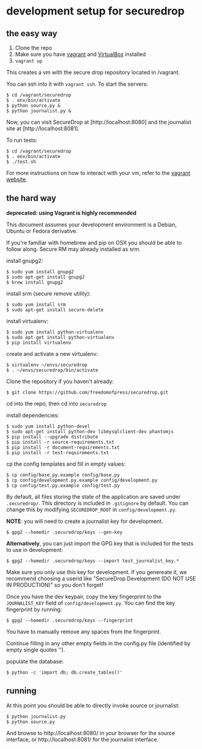 development setup for securedrop
================================

the easy way
------------

1. Clone the repo
2. Make sure you have [vagrant](http://vagrantup.com) and [VirtualBox](http://www.virtualbox.org) installed
3. `vagrant up`

This creates a vm with the secure drop repository located in /vagrant.

You can ssh into it with `vagrant ssh`. To start the servers:

    $ cd /vagrant/securedrop
    $ . env/bin/activate
    $ python source.py &
    $ python journalist.py &

Now, you can visit SecureDrop at [http://localhost:8080] and the journalist site at [http://localhost:8081].

To run tests:

    $ cd /vagrant/securedrop
    $ . env/bin/activate
    $ ./test.sh

For more instructions on how to interact with your vm, refer to the [vagrant website](http://vagrantup.com).

the hard way
------------

**deprecated: using Vagrant is highly recommended**

This document assumes your development environment is a Debian, Ubuntu or
Fedora derivative.

If you're familiar with homebrew and pip on OSX you should be able to follow
along. Secure RM may already installed as srm.

install gnupg2:

    $ sudo yum install gnupg2
    $ sudo apt-get install gnupg2
    $ brew install gnupg2

install srm (secure remove utility):

    $ sudo yum install srm
    $ sudo apt-get install secure-delete

install virtualenv:

    $ sudo yum install python-virtualenv
    $ sudo apt-get install python-virtualenv
    $ pip install virtualenv

create and activate a new virtualenv:

    $ virtualenv ~/envs/securedrop
    $ . ~/envs/securedrop/bin/activate

Clone the repository if you haven't already:

    $ git clone https://github.com/freedomofpress/securedrop.git

cd into the repo, then cd into `securedrop`

install dependencies:

    $ sudo yum install python-devel
    $ sudo apt-get install python-dev libmysqlclient-dev phantomjs
    $ pip install --upgrade distribute
    $ pip install -r source-requirements.txt
    $ pip install -r document-requirements.txt
    $ pip install -r test-requirements.txt

cp the config templates and fill in empty values:

    $ cp config/base.py.example config/base.py
    $ cp config/development.py.example config/development.py
    $ cp config/test.py.example config/test.py

By default, all files storing the state of the application are saved under
`.securedrop/`. This directory is included in `.gitignore` by default. You can
change this by modifying `SECUREDROP_ROOT` in `config/development.py`.

**NOTE**: you will need to create a journalist key for development.

    $ gpg2 --homedir .securedrop/keys --gen-key

**Alternatively**, you can just import the GPG key that is included for the
tests to use in development:

    $ gpg2 --homedir .securedrop/keys --import test_journalist_key.*

Make sure you *only* use this key for development. If you genereate it, we
recommend choosing a userid like "SecureDrop Development (DO NOT USE IN
PRODUCTION)" so you don't forget!

Once you have the dev keypair, copy the key fingerprint to the `JOURNALIST_KEY`
field of `config/development.py`. You can find the key fingerprint by running:

    $ gpg2 --homedir .securedrop/keys --fingerprint

You have to manually remove any spaces from the fingerprint.

Continue filling in any other empty fields in the config.py file (identified by
empty single quotes '').

populate the database:

    $ python -c 'import db; db.create_tables()'

running
-------

At this point you should be able to directly invoke source or
journalist:

    $ python journalist.py
    $ python source.py

And browse to http://localhost:8080/ in your browser for the source interface,
or http://localhost:8081/ for the journalist interface.
